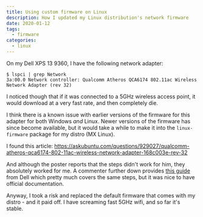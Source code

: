 ```yaml
---
title: Using custom firmware on Linux
description: How I updated my Linux distribution's network firmware 
date: 2020-01-12
tags:
  - firmware
categories:
  - linux
---
```


On my Dell XPS 13 9360, I have the following network adapter:

```
$ lspci | grep Network
3a:00.0 Network controller: Qualcomm Atheros QCA6174 802.11ac Wireless Network Adapter (rev 32)
```

I noticed though that if it was connected to a 5GHz wireless access point, it would download at a very fast rate, and then completely die.

I think there is a known issue with earlier versions of the firmware for this adapter for both Windows _and_ Linux. Newer versions of the firmware has since become available, but it would take a while to make it into the `linux-firmware` package for my distro (MX Linux).

I found this article:
https://askubuntu.com/questions/929027/qualcomm-atheros-qca6174-802-11ac-wireless-network-adapter-168c003e-rev-32

And although the poster reports that the steps didn't work for him, they absolutely worked for me. A commenter further down provides [this guide](https://www.dell.com/support/article/en-us/sln306440/killer-n1535-wireless-firmware-manual-update-guide-for-ubuntu-systems?lang=en) from Dell which pretty much covers the same steps, but it was nice to have official documentation.

Anyway, I took a risk and replaced the default firmware that comes with my distro - and it paid off. I have screaming fast 5GHz wifi, and so far it's stable. 